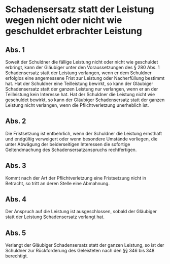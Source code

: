 # Schadensersatz statt der Leistung wegen nicht oder nicht wie geschuldet erbrachter Leistung



## Abs. 1

 Soweit der Schuldner die fällige Leistung nicht oder nicht wie geschuldet erbringt, kann der Gläubiger unter den Voraussetzungen des § 280 Abs. 1 Schadensersatz statt der Leistung verlangen, wenn er dem Schuldner erfolglos eine angemessene Frist zur Leistung oder Nacherfüllung bestimmt hat. Hat der Schuldner eine Teilleistung bewirkt, so kann der Gläubiger Schadensersatz statt der ganzen Leistung nur verlangen, wenn er an der Teilleistung kein Interesse hat. Hat der Schuldner die Leistung nicht wie geschuldet bewirkt, so kann der Gläubiger Schadensersatz statt der ganzen Leistung nicht verlangen, wenn die Pflichtverletzung unerheblich ist.

## Abs. 2

 Die Fristsetzung ist entbehrlich, wenn der Schuldner die Leistung ernsthaft und endgültig verweigert oder wenn besondere Umstände vorliegen, die unter Abwägung der beiderseitigen Interessen die sofortige Geltendmachung des Schadensersatzanspruchs rechtfertigen.

## Abs. 3

 Kommt nach der Art der Pflichtverletzung eine Fristsetzung nicht in Betracht, so tritt an deren Stelle eine Abmahnung.

## Abs. 4

 Der Anspruch auf die Leistung ist ausgeschlossen, sobald der Gläubiger statt der Leistung Schadensersatz verlangt hat.

## Abs. 5

 Verlangt der Gläubiger Schadensersatz statt der ganzen Leistung, so ist der Schuldner zur Rückforderung des Geleisteten nach den §§ 346 bis 348 berechtigt. 

